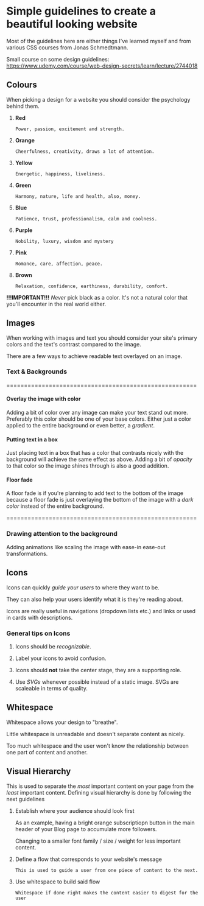 # Simple guidelines to create a beautiful looking website

Most of the guidelines here are either things I've learned myself and from various CSS courses from Jonas Schmedtmann.

Small course on some design guidelines: https://www.udemy.com/course/web-design-secrets/learn/lecture/2744018

## Colours

When picking a design for a website you should consider the psychology behind them.

1.  **Red**

        Power, passion, excitement and strength.

2.  **Orange**

        Cheerfulness, creativity, draws a lot of attention.

3.  **Yellow**

        Energetic, happiness, liveliness.

4.  **Green**

        Harmony, nature, life and health, also, money.

5.  **Blue**

        Patience, trust, professionalism, calm and coolness.

6.  **Purple**

        Nobility, luxury, wisdom and mystery

7.  **Pink**

        Romance, care, affection, peace.

8.  **Brown**

        Relaxation, confidence, earthiness, durability, comfort.

**!!!IMPORTANT!!!** _Never_ pick black as a color. It's not a natural color that you'll encounter in the real world either.

## Images

When working with images and text you should consider your site's primary colors and
the text's contrast compared to the image.

There are a few ways to achieve readable text overlayed on an image.

### Text & Backgrounds

======================================================

#### Overlay the image with color

Adding a bit of color over any image can make your text stand out more. Preferably this color should be one of your base colors.
Either just a color applied to the entire background or even better, a _gradient_.

#### Putting text in a box

Just placing text in a box that has a color that contrasts nicely with the background will achieve the same effect as above.
Adding a bit of _opacity_ to that color so the image shines through is also a good addition.

#### Floor fade

A floor fade is if you're planning to add text to the bottom of the image because a floor fade is just overlaying the bottom of the image with a
_dark color_ instead of the entire background.

======================================================

### Drawing attention to the background

Adding animations like scaling the image with ease-in ease-out transformations.

## Icons

Icons can quickly _guide your users_ to where they want to be.

They can also help your users identify what it is they're reading about.

Icons are really useful in navigations (dropdown lists etc.) and links or used in cards with descriptions.

### General tips on Icons

1. Icons should be _recognizable_.

2. Label your icons to avoid confusion.

3. Icons should **not** take the center stage, they are a supporting role.

4. Use _SVGs_ whenever possible instead of a static image. SVGs are scaleable in terms of quality.

## Whitespace

Whitespace allows your design to "breathe".

Little whitespace is unreadable and doesn't separate content as nicely.

Too much whitespace and the user won't know the relationship between one part of content and another.

## Visual Hierarchy

This is used to separate the _most_ important content on your page from the _least_ important content. Defining visual hierarchy is done by following the next guidelines

1.  Establish where your audience should look first

    As an example, having a bright orange subscriptiopn button in the main header of your Blog page to accumulate more followers.

    Changing to a smaller font family / size / weight for less important content.

2.  Define a flow that corresponds to your website's message

        This is used to guide a user from one piece of content to the next.

3.  Use whitespace to build said flow

        Whitespace if done right makes the content easier to digest for the user
